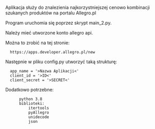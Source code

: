 

Aplikacja służy do znalezienia najkorzystniejszej cenowo kombinacji szukanych produktów na portalu Allegro.pl

Program uruchomia się poprzez skrypt main_2.py.

Należy mieć utworzone konto allegro api.

Można to zrobić na tej stronie:

      https://apps.developer.allegro.pl/new

Następnie w pliku config.py utworzyć taką strukturę:

      app_name = '>Nazwa Aplikacji<'
      client_id = '>ID<'
      client_secret = '>SECRET<'
Dodatkowo potrzebne:

          python 3.8
          biblioteki:
              itertools
              pyAllegro
              unidecode
              json

